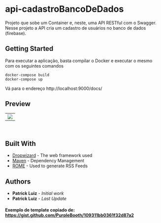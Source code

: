 # api-cadastroBancoDeDados

Projeto que sobe um Container e, neste, uma API RESTful com o Swagger.
Nesse projeto a API cria um cadastro de usuários no banco de dados (firebase).

## Getting Started

Para executar a aplicação, basta compilar o Docker e executar o mesmo com os seguintes comandos

```
docker-compose build
docker-compose up
```

Vá para o endereço http://localhost:9000/docs/

## Preview

<table align="center">
   <tr>
    <td valign="top"><img src="preview.gif"> </td>
    
   </tr>
 </table>
 <br>

## Built With

* [Dropwizard](http://www.dropwizard.io/1.0.2/docs/) - The web framework used
* [Maven](https://maven.apache.org/) - Dependency Management
* [ROME](https://rometools.github.io/rome/) - Used to generate RSS Feeds

## Authors

* **Patrick Luiz** - *Initial work*
* **Patrick Luiz** - *Last Update*

#### Exemplo de template copiado de: https://gist.github.com/PurpleBooth/109311bb0361f32d87a2